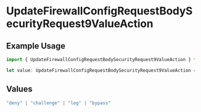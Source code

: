 # UpdateFirewallConfigRequestBodySecurityRequest9ValueAction

## Example Usage

```typescript
import { UpdateFirewallConfigRequestBodySecurityRequest9ValueAction } from "@vercel/sdk/models/operations/updatefirewallconfig.js";

let value: UpdateFirewallConfigRequestBodySecurityRequest9ValueAction = "deny";
```

## Values

```typescript
"deny" | "challenge" | "log" | "bypass"
```